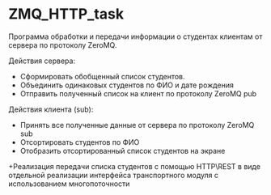 # ZMQ_HTTP_task
Программа обработки и передачи информации о студентах клиентам от сервера по протоколу ZeroMQ.

Действия сервера:
 - Сформировать обобщенный список студентов. 
 - Объединить одинаковых студентов по ФИО и дате рождения
 - Отправить полученный список на клиент по протоколу ZeroMQ pub
 
Действия клиента (sub):
 - Принять все полученные данные от сервера по протоколу ZeroMQ sub
 - Отсортировать студентов по ФИО
 - Отобразить отсортированный список студентов на экране

+Реализация передачи списка студентов с помощью HTTP\REST в виде отдельной реализации интерфейса транспортного модуля с использованием многопоточности
